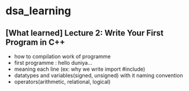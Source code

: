 # dsa_learning 


## [What learned] Lecture 2: Write Your First Program in C++
 - how to compilation work of programme
 - first programme : hello duniya...
 - meaning each line (ex: why we write import #include<stream>)
 - datatypes and variables(signed, unsigned) with it naming convention
 - operators(arithmetic, relational, logical)
 
 